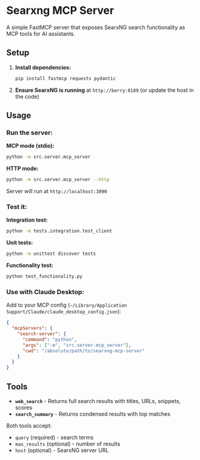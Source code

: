 # Searxng MCP Server

A simple FastMCP server that exposes SearxNG search functionality as MCP tools for AI assistants.

## Setup

1. **Install dependencies:**
   ```bash
   pip install fastmcp requests pydantic
   ```

2. **Ensure SearxNG is running** at `http://berry:8189` (or update the host in the code)

## Usage

### Run the server:

**MCP mode (stdio):**
```bash
python -m src.server.mcp_server
```

**HTTP mode:**
```bash
python -m src.server.mcp_server --http
```
Server will run at `http://localhost:3090`

### Test it:

**Integration test:**
```bash
python -m tests.integration.test_client
```

**Unit tests:**
```bash
python -m unittest discover tests
```

**Functionality test:**
```bash
python test_functionality.py
```

### Use with Claude Desktop:

Add to your MCP config (`~/Library/Application Support/Claude/claude_desktop_config.json`):
```json
{
  "mcpServers": {
    "search-server": {
      "command": "python",
      "args": ["-m", "src.server.mcp_server"],
      "cwd": "/absolute/path/to/searxng-mcp-server"
    }
  }
}
```

## Tools

- **`web_search`** - Returns full search results with titles, URLs, snippets, scores
- **`search_summary`** - Returns condensed results with top matches

Both tools accept:
- `query` (required) - search terms
- `max_results` (optional) - number of results 
- `host` (optional) - SearxNG server URL